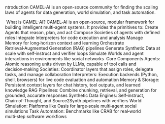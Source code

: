 ntroduction
CAMEL-AI is an open-source community for finding the scaling laws of agents for data generation, world simulation, and task automation.

​
What is CAMEL-AI?
CAMEL‑AI is an open‑source, modular framework for building intelligent multi‑agent systems. It provides the primitives to:
Create Agents that reason, plan, and act
Compose Societies of agents with defined roles
Integrate Interpreters for code execution and analysis
Manage Memory for long‑horizon context and learning
Orchestrate Retrieval‑Augmented Generation (RAG) pipelines
Generate Synthetic Data at scale with self‑instruct and verifier loops
Simulate Worlds and agent interactions in environments like social networks
​
Core Components
Agents: Atomic reasoning units driven by LLMs, capable of tool calls and decision‑making
Societies: Coordinator layers that assign roles, delegate tasks, and manage collaboration
Interpreters: Execution backends (Python, shell, browsers) for live code evaluation and automation
Memory & Storage: Persistent context layers for chat history, tool outputs, and learned knowledge
RAG Pipelines: Combine chunking, retrieval, and generation for grounded, accurate responses
Synthetic Data Engines: Self‑instruct, Chain‑of‑Thought, and Source2Synth pipelines with verifiers
World Simulation: Platforms like Oasis for large‑scale multi‑agent social simulations
Task Automation: Benchmarks like CRAB for real‑world multi‑step software workflows
​
